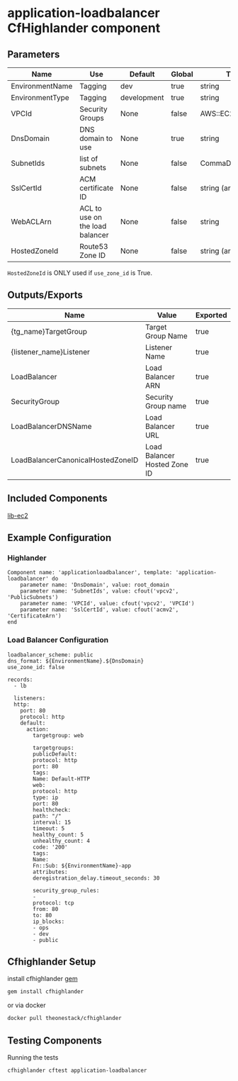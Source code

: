 # application-loadbalancer CfHighlander component
## Parameters

| Name | Use | Default | Global | Type | Allowed Values |
| ---- | --- | ------- | ------ | ---- | -------------- |
| EnvironmentName | Tagging | dev | true | string
| EnvironmentType | Tagging | development | true | string | ['development','production']
| VPCId | Security Groups | None | false | AWS::EC2::VPC::Id
| DnsDomain | DNS domain to use | None | true | string
| SubnetIds | list of subnets | None | false | CommaDelimitedList
| SslCertId | ACM certificate ID | None | false | string (arn)
| WebACLArn | ACL to use on the load balancer | None | false | string
| HostedZoneId | Route53 Zone ID | None | false | string (arn)

`HostedZoneId` is ONLY used if `use_zone_id` is True.



## Outputs/Exports

| Name | Value | Exported |
| ---- | ----- | -------- |
| {tg_name}TargetGroup | Target Group Name | true
| {listener_name}Listener | Listener Name | true
| LoadBalancer | Load Balancer ARN | true
| SecurityGroup | Security Group name | true
| LoadBalancerDNSName | Load Balancer URL | true
| LoadBalancerCanonicalHostedZoneID | Load Balancer Hosted Zone ID | true

## Included Components

[lib-ec2](https://github.com/theonestack/hl-component-lib-ec2)

## Example Configuration
### Highlander
    Component name: 'applicationloadbalancer', template: 'application-loadbalancer' do
        parameter name: 'DnsDomain', value: root_domain
        parameter name: 'SubnetIds', value: cfout('vpcv2', 'PublicSubnets')
        parameter name: 'VPCId', value: cfout('vpcv2', 'VPCId')
        parameter name: 'SslCertId', value: cfout('acmv2', 'CertificateArn')
    end

### Load Balancer Configuration

    loadbalancer_scheme: public
    dns_format: ${EnvironmentName}.${DnsDomain}
    use_zone_id: false

    records:
      - lb

      listeners:
      http:
        port: 80
        protocol: http
        default:
          action:
            targetgroup: web

            targetgroups:
            publicDefault:
            protocol: http
            port: 80
            tags:
            Name: Default-HTTP
            web:
            protocol: http
            type: ip
            port: 80
            healthcheck:
            path: "/"
            interval: 15
            timeout: 5
            healthy_count: 5
            unhealthy_count: 4
            code: '200'
            tags:
            Name:
            Fn::Sub: ${EnvironmentName}-app
            attributes:
            deregistration_delay.timeout_seconds: 30

            security_group_rules:
            -
            protocol: tcp
            from: 80
            to: 80
            ip_blocks:
            - ops
            - dev
            - public




## Cfhighlander Setup

install cfhighlander [gem](https://github.com/theonestack/cfhighlander)

```bash
gem install cfhighlander
```

or via docker

```bash
docker pull theonestack/cfhighlander
```
## Testing Components

Running the tests

```bash
cfhighlander cftest application-loadbalancer
```
